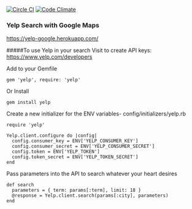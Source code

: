 [![Circle CI](https://circleci.com/gh/jd-gray/yelp-googlemaps.svg?style=svg)](https://circleci.com/gh/jd-gray/yelp-googlemaps)
[![Code Climate](https://codeclimate.com/github/jd-gray/yelp-googlemaps/badges/gpa.svg)](https://codeclimate.com/github/jd-gray/yelp-googlemaps)


### Yelp Search with Google Maps

https://yelp-google.herokuapp.com/

#####To use Yelp in your search
Visit to create API keys: https://www.yelp.com/developers

Add to your Gemfile
```
gem 'yelp', require: 'yelp'
``` 
Or Install
```
gem install yelp
```

Create a new initializer for the ENV variables- config/initializers/yelp.rb
```
require 'yelp'

Yelp.client.configure do |config|
  config.consumer_key = ENV['YELP_CONSUMER_KEY']
  config.consumer_secret = ENV['YELP_CONSUMER_SECRET']
  config.token = ENV['YELP_TOKEN']
  config.token_secret = ENV['YELP_TOKEN_SECRET']
end
```

Pass parameters into the API to search whatever your heart desires
```
def search
  parameters = { term: params[:term], limit: 18 }
  @response = Yelp.client.search(params[:city], parameters)
end
```
